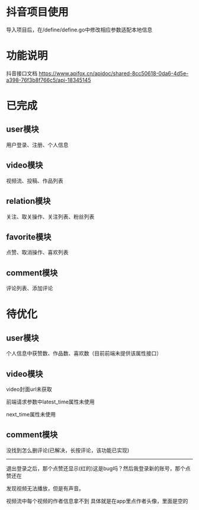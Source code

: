 # 抖音项目使用

导入项目后，在/define/define.go中修改相应参数适配本地信息

# 功能说明

抖音接口文档
https://www.apifox.cn/apidoc/shared-8cc50618-0da6-4d5e-a398-76f3b8f766c5/api-18345145

# 已完成

## user模块
用户登录、注册、个人信息
## video模块
视频流、投稿、作品列表
## relation模块
关注、取关操作、关注列表、粉丝列表
## favorite模块
点赞、取消操作、喜欢列表
## comment模块
评论列表、添加评论


# 待优化

## user模块
个人信息中获赞数、作品数、喜欢数（目前前端未提供该属性接口）

## video模块
video封面url未获取

前端请求参数中latest_time属性未使用

next_time属性未使用

## comment模块
没找到怎么删评论(已解决，长按评论，该功能已实现)

-----------------------------------

退出登录之后，那个点赞还显示(红的)这是bug吗？然后我登录新的账号，那个点赞还在

发现视频无法播放，但是有声音。

视频流中每个视频的作者信息拿不到  具体就是在app里点作者头像，里面是空的